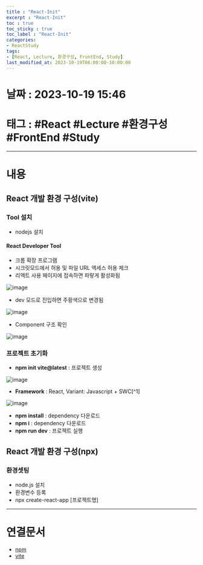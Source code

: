 ```yaml
---
title : "React-Init"
excerpt : "React-Init"
toc : true
toc_sticky : true
toc_label : "React-Init"
categories:
- ReactStudy
tags:
- [React, Lecture, 환경구성, FrontEnd, Study]
last_modified_at: 2023-10-19T08:00:00-10:00:00
---
```


# 날짜 : 2023-10-19 15:46

# 태그 : #React #Lecture #환경구성 #FrontEnd #Study 
---

# 내용

## React 개발 환경 구성(vite)

### Tool 설치
- nodejs 설치

#### React Developer Tool
- 크롬 확장 프로그램
- 시크릿모드에서 허용 및 파일 URL 엑세스 허용 체크
- 리액트 사용 페이지에 접속하면 파랗게 활성화됨
  
![image](../../assets/images/ReactDevelopToolActive.png)
- dev 모드로 진입하면 주황색으로 변경됨
  
![image](../../assets/images/ReactDevelopToolActiveDEV.png)
- Component 구조 확인
  
![image](../../assets/images/ExtensionComponentStruct.png)

### 프로젝트 초기화
- **npm init vite@latest** : 프로젝트 생성
  
![image](../../assets/images/NpmInitReact.png)
- **Framework** : React, Variant: Javascript + SWC[^1]
  
![image](../../assets/images/NpmInitJavaScript.png)
- **npm install** : dependency 다운로드
- **npm i** : dependency 다운로드
- **npm run dev** : 프로젝트 실행

## React 개발 환경 구성(npx)

### 환경셋팅
- node.js 설치
- 환경변수 등록
- npx create-react-app [프로젝트명]

---

# 연결문서
- [npm](../../nodejs/Nodejs-npm)
- [vite](../../webcommon/WebCommon-vite)